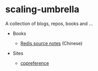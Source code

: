 # scaling-umbrella
A collection of blogs, repos, books and ... 

- Books
    - [Redis source notes](http://daoluan.net/redis-source-notes/) (Chinese)

- Sites

    - [cppreference](https://en.cppreference.com/w/)
